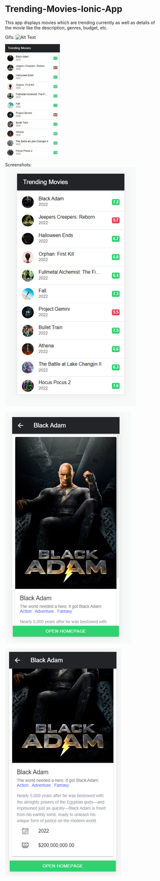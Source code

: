 # Trending-Movies-Ionic-App
This app displays movies which are trending currently as well as details of the movie like the description, genres, budget, etc.

Gifs:
![Alt Text](https://github.com/sasidharansd/Trending-Movies-Ionic-App/blob/main/Trending_apps_gif1.gif)

![Alt_Text](https://github.com/sasidharansd/Trending-Movies-Ionic-App/blob/main/Trending_apps_gif2.gif)


Screenshots: 
![Alt Text](https://github.com/sasidharansd/Trending-Movies-Ionic-App/blob/main/TM1.PNG)

![Alt Text](https://github.com/sasidharansd/Trending-Movies-Ionic-App/blob/main/BA1.PNG)

![Alt Text](https://github.com/sasidharansd/Trending-Movies-Ionic-App/blob/main/BA2.PNG)

